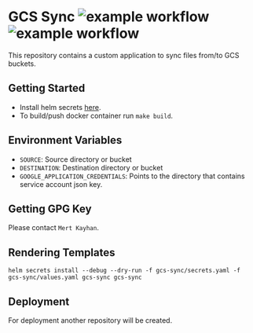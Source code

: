 # GCS Sync ![example workflow](https://github.com/fsn-capital/gcs-sync-sidecar/workflows/CI/badge.svg) ![example workflow](https://github.com/fsn-capital/gcs-sync-sidecar/workflows/Chart-Builder/badge.svg)

This repository contains a custom application to sync files from/to GCS buckets.

## Getting Started

* Install helm secrets [here](https://github.com/jkroepke/helm-secrets/wiki/Installation).
* To build/push docker container run ``` make build ```.

## Environment Variables 

* ``` SOURCE ```: Source directory or bucket
* ``` DESTINATION ```: Destination directory or bucket
* ``` GOOGLE_APPLICATION_CREDENTIALS ```: Points to the directory that contains service account json key. 

## Getting GPG Key

Please contact ``` Mert Kayhan ```.

## Rendering Templates

``` helm secrets install --debug --dry-run -f gcs-sync/secrets.yaml -f gcs-sync/values.yaml gcs-sync gcs-sync ```

## Deployment 

For deployment another repository will be created.

